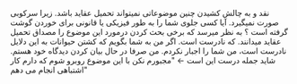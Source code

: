 نقد و به چالش کشیدن چنین موضوعاتی نمیتواند تحمیل عقاید باشد. زیرا سرکوبی صورت نمیگیرد.
آیا کسی جلوی شما را به طور فیزیکی یا قانونی برای خوردن گوشت گرفته است ؟ به نظر میرسد که برخی بحث کردن درمورد این موضوع را مصداق تحمیل عقاید میدانند. که نادرست است. اگر من به شما بگویم که کشتن حیوانات به این دلایل نادرست است، من شما را اجبار نکردم. من صرفا در حال بیان کردن دیدگاه خود هستم.
شاید جمله درست این است ← "مجبورم نکن با این موضوع روبرو شوم که دارم کار اشتباهی انجام می دهم"

